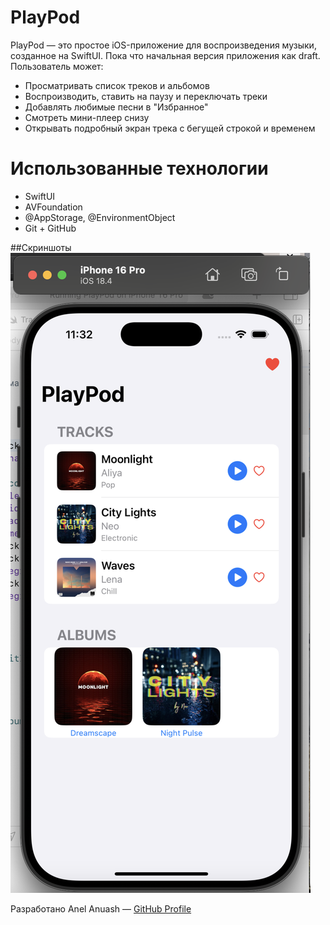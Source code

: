 # PlayPod

PlayPod — это простое iOS-приложение для воспроизведения музыки, созданное на SwiftUI. Пока что начальная версия приложения как draft.
Пользователь может:

- Просматривать список треков и альбомов
- Воспроизводить, ставить на паузу и переключать треки
- Добавлять любимые песни в "Избранное"
- Смотреть мини-плеер снизу
- Открывать подробный экран трека с бегущей строкой и временем

# Использованные технологии

- SwiftUI
- AVFoundation
- @AppStorage, @EnvironmentObject
- Git + GitHub

##Скриншоты
![main page](image.png)

Разработано Anel Anuash — [GitHub Profile](https://github.com/anelli07)